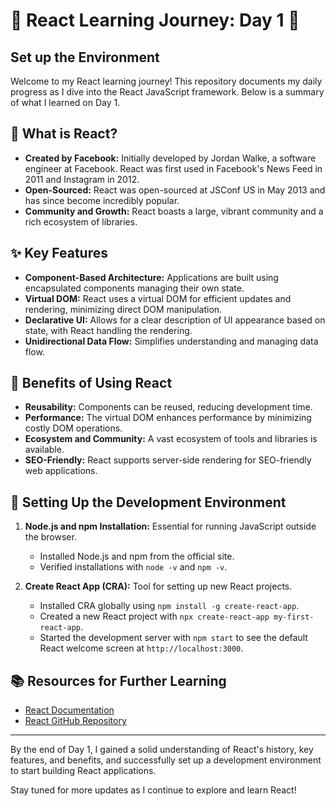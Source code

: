 # 🚀 React Learning Journey: Day 1 🚀

## Set up the Environment

Welcome to my React learning journey! This repository documents my daily progress as I dive into the React JavaScript framework. Below is a summary of what I learned on Day 1.

## 📘 What is React?

- **Created by Facebook:** Initially developed by Jordan Walke, a software engineer at Facebook. React was first used in Facebook's News Feed in 2011 and Instagram in 2012.
- **Open-Sourced:** React was open-sourced at JSConf US in May 2013 and has since become incredibly popular.
- **Community and Growth:** React boasts a large, vibrant community and a rich ecosystem of libraries.

## ✨ Key Features

- **Component-Based Architecture:** Applications are built using encapsulated components managing their own state.
- **Virtual DOM:** React uses a virtual DOM for efficient updates and rendering, minimizing direct DOM manipulation.
- **Declarative UI:** Allows for a clear description of UI appearance based on state, with React handling the rendering.
- **Unidirectional Data Flow:** Simplifies understanding and managing data flow.

## 🎯 Benefits of Using React

- **Reusability:** Components can be reused, reducing development time.
- **Performance:** The virtual DOM enhances performance by minimizing costly DOM operations.
- **Ecosystem and Community:** A vast ecosystem of tools and libraries is available.
- **SEO-Friendly:** React supports server-side rendering for SEO-friendly web applications.

## 🔧 Setting Up the Development Environment

1. **Node.js and npm Installation:** Essential for running JavaScript outside the browser.
   - Installed Node.js and npm from the official site.
   - Verified installations with `node -v` and `npm -v`.

2. **Create React App (CRA):** Tool for setting up new React projects.
   - Installed CRA globally using `npm install -g create-react-app`.
   - Created a new React project with `npx create-react-app my-first-react-app`.
   - Started the development server with `npm start` to see the default React welcome screen at `http://localhost:3000`.

## 📚 Resources for Further Learning

- [React Documentation](https://react.dev/learn)
- [React GitHub Repository](https://github.com/facebook/react)

---

By the end of Day 1, I gained a solid understanding of React's history, key features, and benefits, and successfully set up a development environment to start building React applications.

Stay tuned for more updates as I continue to explore and learn React!
